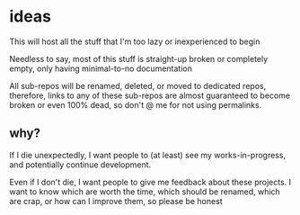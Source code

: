 # ideas

This will host all the stuff that I'm too lazy or inexperienced to begin

Needless to say, most of this stuff is straight-up broken or completely empty, only having minimal-to-no documentation

All sub-repos will be renamed, deleted, or moved to dedicated repos,
therefore, links to any of these sub-repos are almost guaranteed to become broken or even 100% dead, so don't @ me for not using permalinks.

## why?

If I die unexpectedly, I want people to (at least) see my works-in-progress, and potentially continue development.

Even if I don't die, I want people to give me feedback about these projects.
I want to know which are worth the time, which should be renamed, which are crap, or how can I improve them, so please be honest
